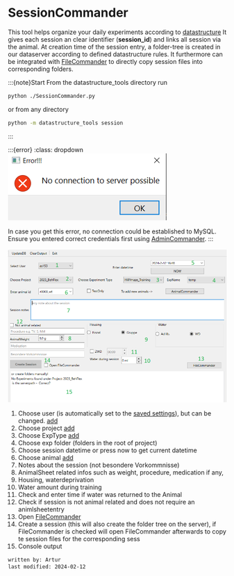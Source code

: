 # SessionCommander
This tool helps organize your daily experiments according to [datastructure](../datastructure_documentation/datastructure.md)
It gives each session an clear identifier (**session_id**) and links all session via the animal.
At creation time of the session entry, a folder-tree is created in our dataserver according to defined datastructure rules.
It furthermore can be integrated with [FileCommander](FileCommander.md) to directly copy session files into corresponding 
folders.


:::{note}Start
From the datastructure_tools directory run
~~~bash
python ./SessionCommander.py
~~~
or from any directory
~~~bash
python -m datastructure_tools session
~~~
:::

:::{error}
:class: dropdown
![error_server.PNG](../images/error_server.PNG)

In case you get this error, no connection could be established to MySQL. Ensure you entered correct credentials 
first using [AdminCommander](AdminCommander.md#db-configuration).
:::

![sessioncommander.PNG](../images/sessioncommander.PNG)
1. Choose user (is automatically set to the [saved settings](AdminCommander.md#user-specific-config)), but can be changed. [add](AdminCommander.md#adding-users)
2. Choose project [add](AdminCommander.md#adding-projects)
3. Choose ExpType [add](AdminCommander.md#experimental-types)
4. Choose exp folder (folders in the root of project)
5. Choose session datetime or press now to get current datetime
6. Choose animal [add](AnimalCommander.md)
7. Notes about the session (not besondere Vorkommnisse)
8. AnimalSheet related infos such as weight, procedure, medication if any,
9. Housing, waterdeprivation
10. Water amount during training
11. Check and enter time if water was returned to the Animal
12. Check if session is not animal related and does not require an animlsheetentry
13. Open [FileCommander](FileCommander.md)
14. Create a session (this will also create the folder tree on the server), if FileCommander is checked will open FileCommander afterwards to
copy te session files for the corresponding sess
15. Console output

~~~~
written by: Artur
last modified: 2024-02-12
~~~~